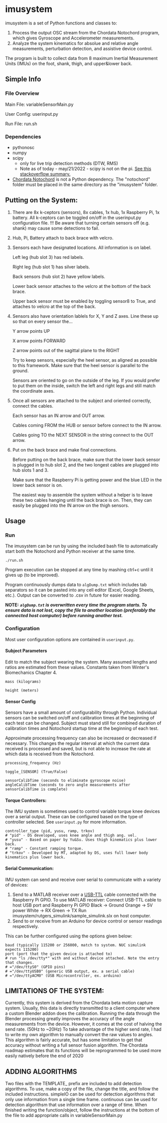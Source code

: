 # imusystem

imusystem is a set of Python functions and classes to:
1) Process the output OSC stream from the Chordata Notochord program, which gives Gyroscope and Accelerometer measurements.
2) Analyze the system kinematics for absolue and relative angle measurements, perturbation detection, and assistive device control.

The program is built to collect data from 8 maximum Inertial Measurement Units (IMUs) on the foot, shank, thigh, and upper&lower back.

## Simple Info

### File Overview

Main File: variableSensorMain.py

User Config: userinput.py

Run File: run.sh

### Dependencies

- pythonosc
- numpy
- scipy
    - only for live trip detection methods (DTW, RMS)
    - Note as of today - may/21/2022 - scipy is not on the pi. [See this stackoverflow summary.](https://raspberrypi.stackexchange.com/questions/8644/how-do-i-download-the-python-libraries-without-a-direct-internet-connection-on-m)
- [Chordata Notochord](https://gitlab.com/chordata/notochord) is not a Python dependency. The "notochord" folder must be placed in the same directory as the "imusystem" folder.

## Putting on the System:

1. There are 8x k-ceptors (sensors), 8x cables, 1x hub, 1x Raspberry Pi, 1x battery.
    All k-ceptors can be toggled on/off in the userinput.py configuration file.
    !!! Be aware that turning certain sensors off (e.g. shank) may cause some detections to fail.
2. Hub, Pi, Battery attach to back brace with velcro.
3. Sensors each have designated locations. All information is on label. 
    
    Left leg (hub slot 3) has red labels.
    
    Right leg (hub slot 1) has silver labels.
    
    Back sensors (hub slot 2) have yellow labels. 
    
    Lower back sensor attaches to the velcro at the bottom of the back brace.
    
    Upper back sensor must be enabled by toggling sensor8 to True, and attaches to velcro at the top of the back.
    
4. Sensors also have orientation lablels for X, Y and Z axes. Line these up so that on every sensor the...
    
    Y arrow points UP
    
    X arrow points FORWARD
    
    Z arrow points out of the sagittal plane to the RIGHT
    
    Try to keep sensors, especially the heel sensor, as aligned as possible to this framework. Make sure that the heel sensor is parallel to the ground.
    
    Sensors are oriented to go on the outside of the leg. If you would prefer to put them on the inside, switch the left and right legs and still match the coordinate axes.
    
5. Once all sensors are attached to the subject and oriented correctly, connect the cables.
    
    Each sensor has an IN arrow and OUT arrow.
    
    Cables coming FROM the HUB or sensor before connect to the IN arrow.
    
    Cables going TO the NEXT SENSOR in the string connect to the OUT arrow.
    
6. Put on the back brace and make final connections.
    
    Before putting on the back brace, make sure that the lower back sensor is plugged in to hub slot 2, and the two longest cables are plugged into hub slots 1 and 3.
    
    Make sure that the Raspberry Pi is getting power and the blue LED in the lower back sensor is on.
    
    The easiest way to assemble the system without a helper is to leave these two cables hanging until the back brace is on. Then, they can easily be plugged into the IN arrow on the thigh sensors.

## Usage

### Run

The imusystem can be run by using the included bash file to automatically start both the Notochord and Python receiver at the same time.

```
./run.sh
```

Program execution can be stopped at any time by mashing ctrl+c until it gives up (to be improved).

Program continuously dumps data to ```algDump.txt``` which includes tab separators so it can be pasted into any cell editor (Excel, Google Sheets, etc.). Output can be converted to .csv in future for easier reading.

**NOTE:** **_```algDump.txt``` is overwritten every time the program starts. To ensure data is not lost, copy the file to another location (preferably the connected host computer) before running another test._**

### Configuration

Most user configuration options are contained in ```userinput.py```.

#### Subject Parameters

Edit to match the subject wearing the system. Many assumed lengths and ratios are estimated from these values. Constants taken from Winter's Biomechanics Chapter 4.
```
mass (kilograms)

height (meters)
```

#### Sensor Config

Sensors have a small amount of configurability through Python. Individual sensors can be switched on/off and calibration times at the beginning of each test can be changed. Subject must stand still for combined duration of calibration times and Notochord startup time at the beginning of each test.

Approximate processing frequency can also be increased or decreased if necessary. This changes the regular interval at which the current data received is processed and saved, but is not able to increase the rate at which data is received from the Notochord.

```
processing_frequency (Hz)

toggle_[SENSOR] (True/False)

sensorCalibTime (seconds to eliminate gyroscope noise)
angleCalibTime (seconds to zero angle measurements after sensorCalibTime is complete)
```
    
#### Torque Controllers:

The IMU system is sometimes used to control variable torque knee devices over a serial output. These can be configured based on the type of controller selected. See ```userinput.py``` for more information.
```
controller_type (pid, yusu, ramp, trkov)
# "pid" - DS developed, uses knee angle and thigh ang. vel.
# "yusu" - Based on paper by Yu&Su. Uses thigh kinematics plus lower back.
# "ramp" - Constant ramping torque.
# "trkov" - Developed by MT, adapted by DS, uses full lower body kinematics plus lower back.
```
    
#### Serial Communication:

IMU system can send and receive over serial to communicate with a variety of devices:

1) Send to a MATLAB receiver over a [USB-TTL](https://www.adafruit.com/product/954) cable connected with the Raspberry Pi GPIO.
        To use MATLAB receiver:
                Connect USB-TTL cable to host USB port and Raspberry Pi GPIO
                    Black -> Ground
                    Orange -> 5V power
                    White -> RX
                    Green -> TX
                Run imusystem/rutgers_simulink/sample_simulink.slx on host computer.
3) Send to or receive from an Arduino for device control or sensor readings respectively.

This can be further configured using the options given below:

```
baud (typically 115200 or 256000, match to system. NUC simulink expects 115200)
port (port that the given device is attached to)
# run "ls /dev/tty*" with and without device attached. Note the entry that changes.
# ="/dev/ttyS0" (GPIO pins)
# ="/dev/ttyUSB0" (generic USB output, ex. a serial cable)
# ="/dev/ttyACM0" (USB Microcontroller, ex. arduino)
```
        


## LIMITATIONS OF THE SYSTEM:

Currently, this system is derived from the Chordata beta motion capture system. Usually, this data is directly transmitted to a client computer where a custom Blender addon does the calibration.
Running the data through the Blender processing greatly improves the accuracy of the angle measurements from the device. However, it comes at the cost of halving the send rate. (50Hz to ~20Hz)
To take advantage of the higher send rate, I had to write my own algorithm to manually convert the raw values to angles. This algorithm is fairly accurate, but has some limitation to get that accuracy without writing a full sensor fusion algorithm.
The Chordata roadmap estimates that its functions will be reprogrammed to be used more easily natively before the end of 2020


## ADDING ALGORITHMS

Two files with the TEMPLATE_ prefix are included to add detection algorithms.
To use, make a copy of the file, change the title, and follow the included instructions.
simpleIO can be used for detection algorithms that only use information from a single time frame.
continuous can be used for detection algorithsm that use information over a range of time.
When finished writing the function/object, follow the instructions at the bottom of the file to add appropriate calls in variableSensorMain.py
